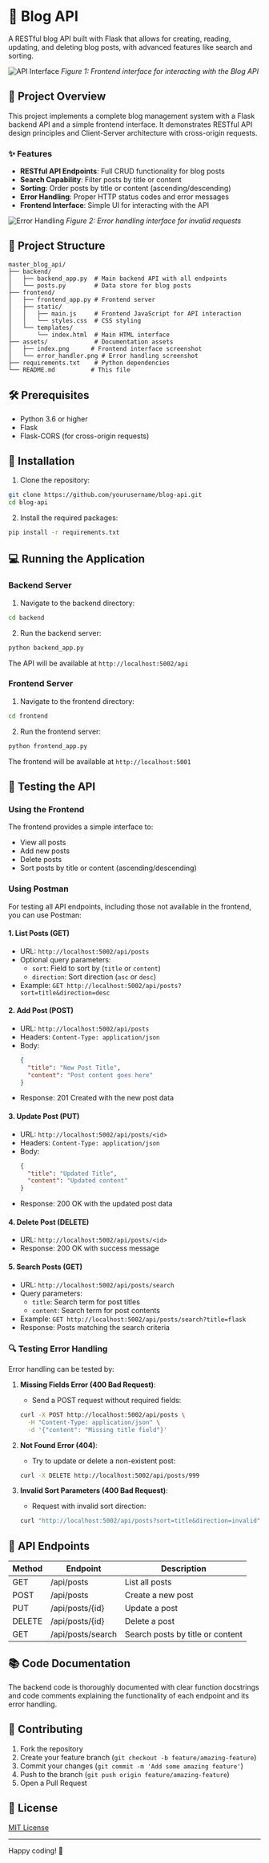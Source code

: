 # 🚀 Blog API

A RESTful blog API built with Flask that allows for creating, reading, updating, and deleting blog posts, with advanced features like search and sorting.

![API Interface](assets/index.png)
*Figure 1: Frontend interface for interacting with the Blog API*

## 🎯 Project Overview

This project implements a complete blog management system with a Flask backend API and a simple frontend interface. It demonstrates RESTful API design principles and Client-Server architecture with cross-origin requests.

### ✨ Features

- **RESTful API Endpoints**: Full CRUD functionality for blog posts
- **Search Capability**: Filter posts by title or content
- **Sorting**: Order posts by title or content (ascending/descending)
- **Error Handling**: Proper HTTP status codes and error messages
- **Frontend Interface**: Simple UI for interacting with the API

![Error Handling](assets/error_handler.png)
*Figure 2: Error handling interface for invalid requests*

## 📁 Project Structure

```
master_blog_api/
├── backend/
│   ├── backend_app.py  # Main backend API with all endpoints
│   └── posts.py        # Data store for blog posts
├── frontend/
│   ├── frontend_app.py # Frontend server
│   ├── static/
│   │   ├── main.js     # Frontend JavaScript for API interaction
│   │   └── styles.css  # CSS styling
│   └── templates/
│       └── index.html  # Main HTML interface
├── assets/             # Documentation assets
│   ├── index.png      # Frontend interface screenshot
│   └── error_handler.png # Error handling screenshot
├── requirements.txt    # Python dependencies
└── README.md          # This file
```

## 🛠️ Prerequisites

- Python 3.6 or higher
- Flask
- Flask-CORS (for cross-origin requests)

## 🚀 Installation

1. Clone the repository:
```bash
git clone https://github.com/yourusername/blog-api.git
cd blog-api
```

2. Install the required packages:
```bash
pip install -r requirements.txt
```

## 💻 Running the Application

### Backend Server

1. Navigate to the backend directory:
```bash
cd backend
```

2. Run the backend server:
```bash
python backend_app.py
```

The API will be available at `http://localhost:5002/api`

### Frontend Server

1. Navigate to the frontend directory:
```bash
cd frontend
```

2. Run the frontend server:
```bash
python frontend_app.py
```

The frontend will be available at `http://localhost:5001`

## 🧪 Testing the API

### Using the Frontend

The frontend provides a simple interface to:
- View all posts
- Add new posts
- Delete posts
- Sort posts by title or content (ascending/descending)

### Using Postman

For testing all API endpoints, including those not available in the frontend, you can use Postman:

#### 1. List Posts (GET)
- URL: `http://localhost:5002/api/posts`
- Optional query parameters: 
  - `sort`: Field to sort by (`title` or `content`)
  - `direction`: Sort direction (`asc` or `desc`)
- Example: `GET http://localhost:5002/api/posts?sort=title&direction=desc`

#### 2. Add Post (POST)
- URL: `http://localhost:5002/api/posts`
- Headers: `Content-Type: application/json`
- Body:
  ```json
  {
    "title": "New Post Title",
    "content": "Post content goes here"
  }
  ```
- Response: 201 Created with the new post data

#### 3. Update Post (PUT)
- URL: `http://localhost:5002/api/posts/<id>`
- Headers: `Content-Type: application/json`
- Body:
  ```json
  {
    "title": "Updated Title",
    "content": "Updated content"
  }
  ```
- Response: 200 OK with the updated post data

#### 4. Delete Post (DELETE)
- URL: `http://localhost:5002/api/posts/<id>`
- Response: 200 OK with success message

#### 5. Search Posts (GET)
- URL: `http://localhost:5002/api/posts/search`
- Query parameters:
  - `title`: Search term for post titles
  - `content`: Search term for post contents
- Example: `GET http://localhost:5002/api/posts/search?title=flask`
- Response: Posts matching the search criteria

### 🔍 Testing Error Handling

Error handling can be tested by:

1. **Missing Fields Error (400 Bad Request)**:
   - Send a POST request without required fields:
   ```bash
   curl -X POST http://localhost:5002/api/posts \
     -H "Content-Type: application/json" \
     -d '{"content": "Missing title field"}'
   ```

2. **Not Found Error (404)**:
   - Try to update or delete a non-existent post:
   ```bash
   curl -X DELETE http://localhost:5002/api/posts/999
   ```

3. **Invalid Sort Parameters (400 Bad Request)**:
   - Request with invalid sort direction:
   ```bash
   curl "http://localhost:5002/api/posts?sort=title&direction=invalid"
   ```

## 📡 API Endpoints

| Method | Endpoint | Description |
|--------|----------|-------------|
| GET | /api/posts | List all posts |
| POST | /api/posts | Create a new post |
| PUT | /api/posts/{id} | Update a post |
| DELETE | /api/posts/{id} | Delete a post |
| GET | /api/posts/search | Search posts by title or content |

## 📚 Code Documentation

The backend code is thoroughly documented with clear function docstrings and code comments explaining the functionality of each endpoint and its error handling.

## 🤝 Contributing

1. Fork the repository
2. Create your feature branch (`git checkout -b feature/amazing-feature`)
3. Commit your changes (`git commit -m 'Add some amazing feature'`)
4. Push to the branch (`git push origin feature/amazing-feature`)
5. Open a Pull Request

## 📄 License

[MIT License](LICENSE)

---

Happy coding! 🚀